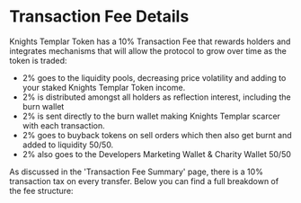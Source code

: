 # Transaction Fee Details

Knights Templar Token has a 10% Transaction Fee that rewards holders and integrates mechanisms that will allow the protocol to grow over time as the token is traded:

* 2% goes to the liquidity pools, decreasing price volatility and adding to your staked Knights Templar Token income.
* 2% is distributed amongst all holders as reflection interest, including the burn wallet
* 2% is sent directly to the burn wallet making Knights Templar scarcer with each transaction.
* 2% goes to buyback tokens on sell orders which then also get burnt and added to liquidity 50/50.
* 2% also goes to the Developers Marketing Wallet & Charity Wallet 50/50

As discussed in the 'Transaction Fee Summary' page, there is a 10% transaction tax on every transfer. Below you can find a full breakdown of the fee structure:

